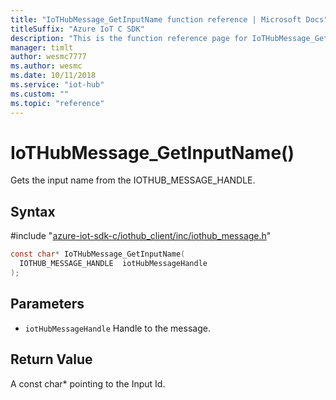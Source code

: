 ```yaml
---                             
title: "IoTHubMessage_GetInputName function reference | Microsoft Docs" 
titleSuffix: "Azure IoT C SDK"            
description: "This is the function reference page for IoTHubMessage_GetInputName() in the Azure IoT C SDK. This SDK is used with the Azure IoT Hub and Azure IoT Hub Device Provisioning Service"            
manager: timlt                 
author: wesmc7777              
ms.author: wesmc               
ms.date: 10/11/2018                    
ms.service: "iot-hub"             
ms.custom: ""                
ms.topic: "reference"        
---                            
```


# IoTHubMessage_GetInputName()

Gets the input name from the IOTHUB_MESSAGE_HANDLE.

## Syntax

\#include "[azure-iot-sdk-c/iothub_client/inc/iothub_message.h](../iothub-message-h.md)"  
```C
const char* IoTHubMessage_GetInputName(
  IOTHUB_MESSAGE_HANDLE  iotHubMessageHandle
);
```

## Parameters
* `iotHubMessageHandle` Handle to the message.

## Return Value
A const char* pointing to the Input Id.

